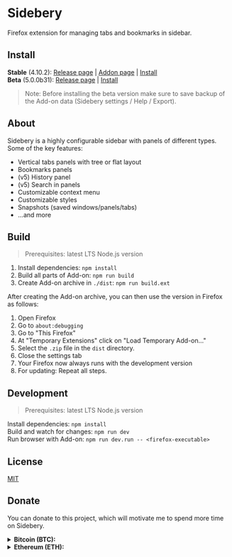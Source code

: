 # Sidebery

Firefox extension for managing tabs and bookmarks in sidebar.

## Install

**Stable** (4.10.2):
 [Release page](https://github.com/mbnuqw/sidebery/releases/tag/v4.10.2) |
 [Addon page](https://addons.mozilla.org/firefox/addon/sidebery/) |
 [Install](https://addons.mozilla.org/firefox/downloads/file/3994928/sidebery-4.10.2.xpi)  
**Beta** (5.0.0b31):
 [Release page](https://github.com/mbnuqw/sidebery/releases/tag/v5.0.0b31) |
 [Install](https://github.com/mbnuqw/sidebery/releases/download/v5.0.0b31/sidebery-5.0.0b31.xpi)

> Note: Before installing the beta version make sure to save backup of the Add-on data (Sidebery settings / Help / Export).

## About

Sidebery is a highly configurable sidebar with panels of different types. Some of the key features:

- Vertical tabs panels with tree or flat layout
- Bookmarks panels
- (v5) History panel
- (v5) Search in panels
- Customizable context menu
- Customizable styles
- Snapshots (saved windows/panels/tabs)
- ...and more

## Build

> Prerequisites: latest LTS Node.js version

1. Install dependencies: `npm install`
2. Build all parts of Add-on: `npm run build`
3. Create Add-on archive in `./dist`: `npm run build.ext`

After creating the Add-on archive, you can then use the version in Firefox as follows:

1. Open Firefox
2. Go to `about:debugging`
3. Go to "This Firefox"
4. At "Temporary Extensions" click on "Load Temporary Add-on..."
5. Select the `.zip` file in the `dist` directory.
6. Close the settings tab
7. Your Firefox now always runs with the development version
8. For updating: Repeat all steps.

## Development

> Prerequisites: latest LTS Node.js version

Install dependencies: `npm install`  
Build and watch for changes: `npm run dev`  
Run browser with Add-on: `npm run dev.run -- <firefox-executable>`

## License

[MIT](./LICENSE)

## Donate

You can donate to this project, which will motivate me to spend more time on Sidebery.

<details><summary><b> Bitcoin (BTC): </b></summary>

```
bc1q2drx3x5pfl0c68urwztvjrwgksg9u3l7mn4g4m
```
![btc-bc1q2drx3x5pfl0c68urwztvjrwgksg9u3l7mn4g4m](https://user-images.githubusercontent.com/6276694/215584021-b1eee3ab-ca62-4a81-acb4-cd69c27c734a.png)

</details>

<details><summary><b> Ethereum (ETH): </b></summary>

```
0x11667D20AB328194AEEc68F9385CCcf713607929
```
![eth-0x11667D20AB328194AEEc68F9385CCcf713607929](https://user-images.githubusercontent.com/6276694/215587549-39505f92-0f80-43ec-bec1-42bf8cd570c4.png)

</details>
